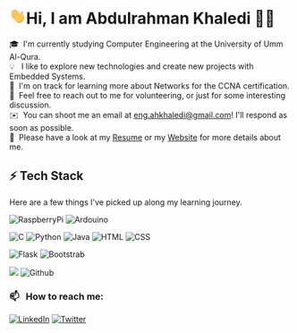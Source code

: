 # <img src="https://raw.githubusercontent.com/ABSphreak/ABSphreak/master/gifs/Hi.gif" width="30px">Hi, I am Abdulrahman Khaledi 👨‍💻

🎓 &nbsp;I'm currently studying Computer Engineering at the University of Umm Al-Qura.\
💡 &nbsp;  I like to explore new technologies and create new projects with Embedded Systems.\
🌱 &nbsp;I'm on track for learning more about Networks for the CCNA certification.\
💬 &nbsp;Feel free to reach out to me for volunteering, or just for some interesting discussion.\
✉️ &nbsp;You can shoot me an email at eng.ahkhaledi@gmail.com! I'll respond as soon as possible.\
📄 &nbsp;Please have a look at my [Resume](https://github.com/abdukhaledi/abdukhaledi/files/7822004/Abdulrahman_Khaledi_Resume.pdf) 
 or my [Website](https://abdukhaledi.github.io/) for more details about me. 
<!-- ✍️ &nbsp;In my free time, I pursue Graphic Design and Blog Writing as hobbies/side hustles.\ -->
## ⚡ Tech Stack
Here are a few things I've picked up along my learning journey.

                                                                
![RaspberryPi](https://img.shields.io/badge/-Raspberry%20Pi-C51A4A?style=for-the-badge&logo=Raspberry-Pi) 
![Ardouino](https://img.shields.io/badge/-Arduino-00979D?style=for-the-badge&logo=Arduino&logoColor=white)

![C](https://img.shields.io/badge/C-00599C?style=for-the-badge&logo=c&logoColor=white) 
![Python](https://img.shields.io/badge/-Python-000?style=for-the-badge&logo=python) 
![Java](https://img.shields.io/badge/Java-ED8B00?style=for-the-badge&logo=java&logoColor=white) 
![HTML](https://img.shields.io/badge/HTML5-E34F26?style=for-the-badge&logo=html5&logoColor=white) 
![CSS](https://img.shields.io/badge/CSS-239120?&style=for-the-badge&logo=css3&logoColor=white)

![Flask](https://img.shields.io/badge/Flask-000000?style=for-the-badge&logo=flask&logoColor=white) 
![Bootstrab](https://img.shields.io/badge/Bootstrap-563D7C?style=for-the-badge&logo=bootstrap&logoColor=white)

![](https://img.shields.io/badge/git%20-%23F05033.svg?&style=for-the-badge&logo=git&logoColor=white)
![Github](https://img.shields.io/badge/github%20-%23121011.svg?&style=for-the-badge&logo=github&logoColor=white) 

### 📫 &nbsp; How to reach me:
[![LinkedIn](https://img.shields.io/badge/LinkedIn-0077B5?style=for-the-badge&logo=linkedin&logoColor=white)](https://in.linkedin.com/in/adnanazmee) 
[![Twitter](https://img.shields.io/badge/Twitter-1DA1F2?style=for-the-badge&logo=twitter&logoColor=white)](https://twitter.com/AzmeeAdnan) 

<!--
Here are some ideas to get you started:
- 🔭 I’m currently working on ...
- 🌱 I’m currently learning ...
- 👯 I’m looking to collaborate on ...
- 🤔 I’m looking for help with ...
- 💬 Ask me about ...
- 📫 How to reach me: ...
- 😄 Pronouns: ...
- ⚡ Fun fact: ...
-->



